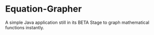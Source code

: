 # Equation-Grapher
A simple Java application still in its BETA Stage to graph mathematical functions instantly. 
